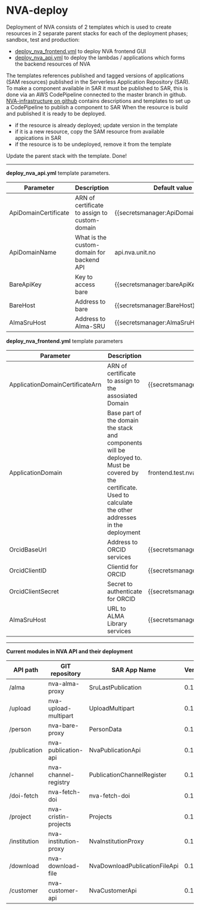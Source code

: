 # NVA-deploy
Deployment of NVA consists of 2 templates which is used to create resources in 2 separate parent stacks for each of the deployment phases; sandbox, test and production:
 * [deploy_nva_frontend.yml](deploy_nva_frontend.yml) to deploy NVA frontend GUI
 * [deploy_nva_api.yml](deploy_nva_api.yml) to deploy the lambdas / applications which forms the backend resources of NVA
 
 The templates references published and tagged versions of applications (SAM resources) published in the Serverless Application Repository (SAR).
 To make a component available in SAR it must be published to SAR, this is done via an AWS CodePipeline connected to the master branch in github. [NVA-infrastructure on github](https://github.com/BIBSYSDEV/NVA-infrastructure) contains descriptions and templates to set up a CodePipeline to publish a component to SAR
 When the resource is build and published it is ready to be deployed.
 
  * if the resource is already deployed; update version in the template
  * if it is a new resource, copy the SAM resource from available appications in SAR
  * if the resource is to be undeployed, remove it from the template
  
  Update the parent stack with the template. Done!
  
  
***
  
  **deploy_nva_api.yml** template parameters. 
  
  |Parameter|Description|Default value|
  |-----|-----|-----|
  | ApiDomainCertificate | ARN  of certificate to assign to custom-domain | {{secretsmanager:ApiDomainCertificate}} |
  | ApiDomainName | What is the custom-domain for backend API | api.nva.unit.no |
  | BareApiKey | Key to access bare | {{secretsmanager:bareApiKey}}|
  | BareHost | Address to bare | {{secretsmanager:BareHost}} | 
  | AlmaSruHost | Address to Alma-SRU | {{secretsmanager:AlmaSruHost}} |
  
  **deploy_nva_frontend.yml** template parameters
  
  |Parameter|Description|Default value| 
  |-----|-----|-----|
  | ApplicationDomainCertificateArn | ARN  of certificate to assign to the assosiated Domain | {{secretsmanager:ApplicationDomainCertificateArn}} |
  | ApplicationDomain | Base part of the domain the stack and components will be deployed to. Must be covered by the certificate. Used to calculate the other addresses in the deployment | frontend.test.nva.aws.unit.no / nva.unit.no |
  | OrcidBaseUrl | Address to ORCID services | {{secretsmanager:OrcidBaseUrl}} |
  | OrcidClientID | Clientid for ORCID | {{secretsmanager:OrcidClientID}} | 
  | OrcidClientSecret | Secret to authenticate for ORCID | {{secretsmanager:OrcidClientSecret}} |
  | AlmaSruHost | URL to ALMA Library services | {{secretsmanager:AlmaSruHost}} |
  
  ---
**Current modules in NVA API and their deployment**

|API path|GIT repository|SAR App Name|Version|Notes|
|-----|-----|-----|-----|-----|
|/alma|nva-alma-proxy|SruLastPublication|0.1.2| |
|/upload|nva-upload-multipart|UploadMultipart|0.1.6| |
|/person|nva-bare-proxy|PersonData|0.1.3| |
|/publication|nva-publication-api|NvaPublicationApi|0.1.10| |
|/channel|nva-channel-registry|PublicationChannelRegister|0.1.2| |
|/doi-fetch|nva-fetch-doi|nva-fetch-doi|0.1.6| |
|/project|nva-cristin-projects|Projects|0.1.3| |
|/institution|nva-institution-proxy|NvaInstitutionProxy|0.1.3| |
|/download|nva-download-file|NvaDownloadPublicationFileApi|0.1.3| |
|/customer|nva-customer-api|NvaCustomerApi|0.1.3| |